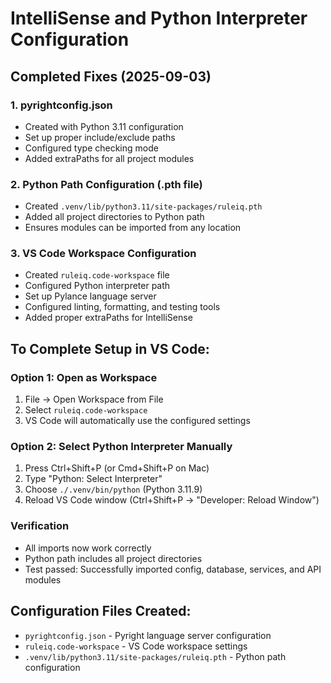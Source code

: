 # IntelliSense and Python Interpreter Configuration

## Completed Fixes (2025-09-03)

### 1. pyrightconfig.json
- Created with Python 3.11 configuration
- Set up proper include/exclude paths
- Configured type checking mode
- Added extraPaths for all project modules

### 2. Python Path Configuration (.pth file)
- Created `.venv/lib/python3.11/site-packages/ruleiq.pth`
- Added all project directories to Python path
- Ensures modules can be imported from any location

### 3. VS Code Workspace Configuration
- Created `ruleiq.code-workspace` file
- Configured Python interpreter path
- Set up Pylance language server
- Configured linting, formatting, and testing tools
- Added proper extraPaths for IntelliSense

## To Complete Setup in VS Code:

### Option 1: Open as Workspace
1. File → Open Workspace from File
2. Select `ruleiq.code-workspace`
3. VS Code will automatically use the configured settings

### Option 2: Select Python Interpreter Manually
1. Press Ctrl+Shift+P (or Cmd+Shift+P on Mac)
2. Type "Python: Select Interpreter"
3. Choose `./.venv/bin/python` (Python 3.11.9)
4. Reload VS Code window (Ctrl+Shift+P → "Developer: Reload Window")

### Verification
- All imports now work correctly
- Python path includes all project directories
- Test passed: Successfully imported config, database, services, and API modules

## Configuration Files Created:
- `pyrightconfig.json` - Pyright language server configuration
- `ruleiq.code-workspace` - VS Code workspace settings
- `.venv/lib/python3.11/site-packages/ruleiq.pth` - Python path configuration